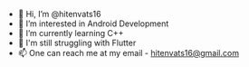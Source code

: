 - 👋 Hi, I’m @hitenvats16
- 👀 I’m interested in Android Development
- 🌱 I’m currently learning C++
- 💞️ I'm still struggling with Flutter
- 📫 One can reach me at my email - hitenvats16@gmail.com

<!---
hitenvats16/hitenvats16 is a ✨ special ✨ repository because its `README.md` (this file) appears on your GitHub profile.
You can click the Preview link to take a look at your changes.
--->
